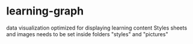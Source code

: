# learning-graph
data visualization optimized for displaying learning content
Styles sheets and images needs to be set inside folders "styles" and "pictures"
